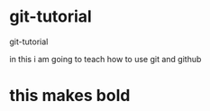 # git-tutorial
git-tutorial

in this i am going to teach how to use git and github
# this makes bold
